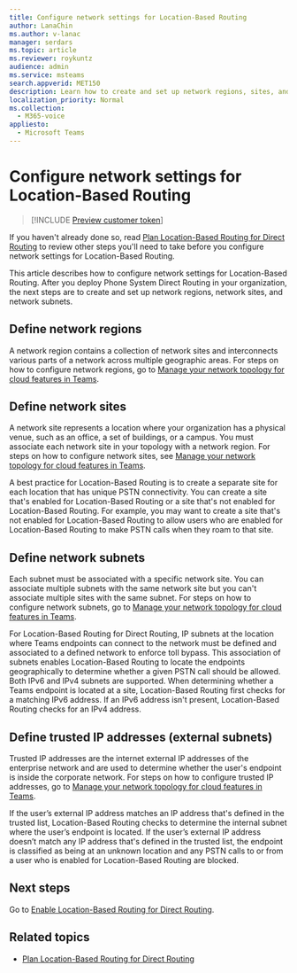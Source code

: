 ```yaml
---
title: Configure network settings for Location-Based Routing
author: LanaChin
ms.author: v-lanac
manager: serdars
ms.topic: article
ms.reviewer: roykuntz
audience: admin
ms.service: msteams
search.appverid: MET150
description: Learn how to create and set up network regions, sites, and subnets for Location-Based Routing for Direct Routing.
localization_priority: Normal
ms.collection: 
  - M365-voice
appliesto: 
  - Microsoft Teams
---
```


# Configure network settings for Location-Based Routing

> [!INCLUDE [Preview customer token](includes/preview-feature.md)]

If you haven't already done so, read [Plan Location-Based Routing for Direct Routing](location-based-routing-plan.md) to review other steps you'll need to take before you configure network settings for Location-Based Routing.

This article describes how to configure network settings for Location-Based Routing. After you deploy Phone System Direct Routing in your organization, the next steps are to create and set up network regions, network sites, and network subnets.

## Define network regions

A network region contains a collection of network sites and interconnects various parts of a network across multiple geographic areas. For steps on how to configure network regions, go to [Manage your network topology for cloud features in Teams](manage-your-network-topology.md).

## Define network sites

A network site represents a location where your organization has a physical venue, such as an office, a set of buildings, or a campus. You must associate each network site in your topology with a network region. For steps on how to configure network sites, see [Manage your network topology for cloud features in Teams](manage-your-network-topology.md).

A best practice for Location-Based Routing is to create a separate site for each location that has unique PSTN connectivity. You can create a site that's enabled for Location-Based Routing or a site that's not enabled for Location-Based Routing. For example, you may want to create a site that's not enabled for Location-Based Routing to allow users who are enabled for Location-Based Routing to make PSTN calls when they roam to that site.

## Define network subnets

Each subnet must be associated with a specific network site. You can associate multiple subnets with the same network site but you can't associate multiple sites with the same subnet. For steps on how to configure network subnets, go to  [Manage your network topology for cloud features in Teams](manage-your-network-topology.md).

For Location-Based Routing for Direct Routing, IP subnets at the location where Teams endpoints can connect to the network must be defined and associated to a defined network to enforce toll bypass. This association of subnets enables Location-Based Routing to locate the endpoints geographically to determine whether a given PSTN call should be allowed. Both IPv6 and IPv4 subnets are supported. When determining whether a Teams endpoint is located at a site, Location-Based Routing first checks for a matching IPv6 address. If an IPv6 address isn't present, Location-Based Routing checks for an IPv4 address.

## Define trusted IP addresses (external subnets)

Trusted IP addresses are the internet external IP addresses of the enterprise network and are used to determine whether the user's endpoint is inside the corporate network. For steps on how to configure trusted IP addresses, go to  [Manage your network topology for cloud features in Teams](manage-your-network-topology.md).

If the user’s external IP address matches an IP address that's defined in the trusted list, Location-Based Routing checks to determine the internal subnet where the user’s endpoint is located. If the user’s external IP address doesn’t match any IP address that's defined in the trusted list, the endpoint is classified as being at an unknown location and any PSTN calls to or from a user who is enabled for Location-Based Routing are blocked.

## Next steps

Go to [Enable Location-Based Routing for Direct Routing](location-based-routing-enable.md).

## Related topics

- [Plan Location-Based Routing for Direct Routing](location-based-routing-plan.md)

